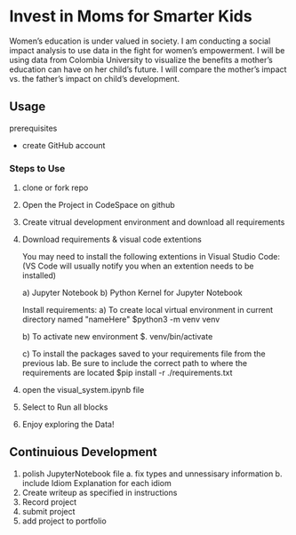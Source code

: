 # Invest in Moms for Smarter Kids

Women’s education is under valued in society. I am conducting a social impact analysis to use data in the fight for women’s empowerment. I will be using data from Colombia University to visualize the benefits a mother’s education can have on her child’s future. I will compare the mother’s impact vs. the father’s impact on child’s development.

## Usage 

prerequisites 

- create GitHub account 

### Steps to Use 

1. clone or fork repo 

2. Open the Project in CodeSpace on github 

3. Create vitrual development environment and download all requirements 

4. Download requirements & visual code extentions

    You may need to install the following extentions in Visual Studio Code: 
    (VS Code will usually notify you when an extention needs to be installed)

    a) Jupyter Notebook 
    b) Python Kernel for Jupyter Notebook 

    Install requirements: 
    a) To create local virtual environment in current directory named "nameHere"
        $python3 -m venv venv

    b) To activate new environment
        $. venv/bin/activate

    c) To install the packages saved to your requirements file from the previous lab. Be sure to include the correct path to where the requirements are located 
        $pip install -r ./requirements.txt

4) open the visual_system.ipynb file 

5) Select to Run all blocks 

6) Enjoy exploring the Data! 

## Continuious Development 

1. polish JupyterNotebook file 
    a. fix types and unnessisary information 
    b. include Idiom Explanation for each idiom 
2. Create writeup as specified in instructions 
5. Record project 
6. submit project 
7. add project to portfolio 